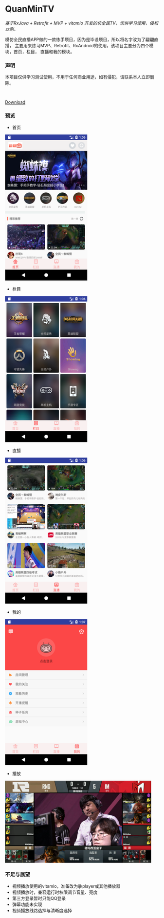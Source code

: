 # QuanMinTV

*基于RxJava + Retrofit + MVP + vitamio 开发的仿全民TV，仅供学习使用，侵权立删。*

模仿全民直播APP做的一款练手项目，因为是毕设项目，所以将名字改为了翩翩直播，
主要用来练习MVP、Retrofit、RxAndroid的使用，该项目主要分为四个模块，首页，栏目，
直播和我的模块。

### 声明
本项目仅供学习测试使用，不用于任何商业用途，如有侵犯，请联系本人立即删除。

<br>
<p style="font-size:30"><a href="screenshot/app-debug.apk/">Download</a> </p>

### 预览
* 首页
<img src="screenshot/Screenshot_1500944803.png" width="270" height="480"/>

* 栏目
<img src="screenshot/Screenshot_1500944807.png" width="270" height="480"/>

* 直播
<img src="screenshot/Screenshot_1500944810.png" width="270" height="480"/>

* 我的
<img src="screenshot/Screenshot_1500944844.png" width="270" height="480"/>

* 播放
<img src="screenshot/Screenshot_1500947686.png" width="480" height="270"/>

### 不足与展望
* 视频播放使用的vitamio，准备改为ijkplayer或其他播放器
* 视频播放时，兼容运行时权限调节音量、亮度
* 第三方登录暂时只能QQ登录
* 弹幕功能未实现
* 视频播放线路选择与清晰度选择
